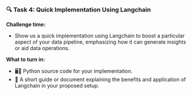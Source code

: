 ### 🔍 Task 4: Quick Implementation Using Langchain
**Challenge time:**
- Show us a quick implementation using Langchain to boost a particular aspect of your data pipeline, emphasizing how it can generate insights or aid data operations.

**What to turn in:**
- 🖥️🐍 Python source code for your implementation.
- 📘 A short guide or document explaining the benefits and application of Langchain in your proposed setup.

